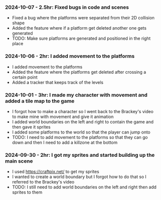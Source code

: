 ### 2024-10-07 - 2.5hr: Fixed bugs in code and scenes
* Fixed a bug where the platforms were separated from their 2D collision shape
* Added the feature where if a platform get deleted another one gets generated
* TODO: Make sure platforms are generated and positioned in the right place

### 2024-10-06 - 2hr: I added movement to the platforms
* I added movement to the platforms
* Added the feature where the platforms get deleted after crossing a certain point
* Added a tracker that keeps track of the levels

### 2024-10-01 - 3hr: I made my character with movement and added a tile map to the game
* I forgot how to make a character so I went back to the Brackey's video to make mine with movement and give it animation
* I added world boundaries on the left and right to contain the game and then gave it sprites
* I added some platforms to the world so that the player can jump onto
* TODO: I need to add movement to the platforms so that they can go down and then I need to add a killzone at the bottom

### 2024-09-30 - 2hr: I got my sprites and started building up the main scene
* I used https://craftpix.net/ to get my sprites
* I wanted to create a world boundary but I forgot how to do that so I referred to the Brackey's video
* TODO: I still need to add world boundaries on the left and right then add sprites to them